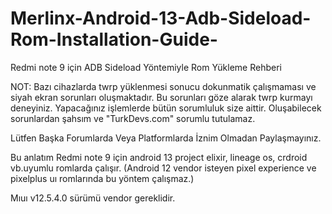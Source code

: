 # Merlinx-Android-13-Adb-Sideload-Rom-Installation-Guide-

Redmi note 9 için ADB Sideload Yöntemiyle Rom Yükleme Rehberi

NOT: Bazı cihazlarda twrp yüklenmesi sonucu dokunmatik çalışmaması ve siyah ekran sorunları oluşmaktadır. Bu sorunları göze alarak twrp kurmayı deneyiniz.
Yapacağınız işlemlerde bütün sorumluluk size aittir. Oluşabilecek sorunlardan şahsım ve "TurkDevs.com" sorumlu tutulamaz.


Lütfen Başka Forumlarda Veya Platformlarda İznim Olmadan Paylaşmayınız.

Bu anlatım Redmi note 9 için android 13 project elixir, lineage os, crdroid vb.uyumlu romlarda çalışır.
(Android 12 vendor isteyen pixel experience ve pixelplus uı romlarında bu yöntem çalışmaz.)

Mıuı v12.5.4.0 sürümü vendor gereklidir.
